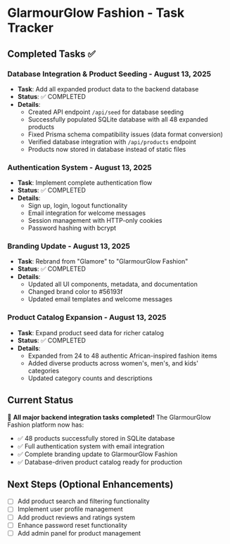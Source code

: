 # GlarmourGlow Fashion - Task Tracker

## Completed Tasks ✅

### Database Integration & Product Seeding - August 13, 2025
- **Task**: Add all expanded product data to the backend database
- **Status**: ✅ COMPLETED
- **Details**: 
  - Created API endpoint `/api/seed` for database seeding
  - Successfully populated SQLite database with all 48 expanded products
  - Fixed Prisma schema compatibility issues (data format conversion)
  - Verified database integration with `/api/products` endpoint
  - Products now stored in database instead of static files

### Authentication System - August 13, 2025
- **Task**: Implement complete authentication flow
- **Status**: ✅ COMPLETED
- **Details**:
  - Sign up, login, logout functionality
  - Email integration for welcome messages
  - Session management with HTTP-only cookies
  - Password hashing with bcrypt

### Branding Update - August 13, 2025
- **Task**: Rebrand from "Glamore" to "GlarmourGlow Fashion"
- **Status**: ✅ COMPLETED
- **Details**:
  - Updated all UI components, metadata, and documentation
  - Changed brand color to #56193f
  - Updated email templates and welcome messages

### Product Catalog Expansion - August 13, 2025
- **Task**: Expand product seed data for richer catalog
- **Status**: ✅ COMPLETED
- **Details**:
  - Expanded from 24 to 48 authentic African-inspired fashion items
  - Added diverse products across women's, men's, and kids' categories
  - Updated category counts and descriptions

## Current Status
🎉 **All major backend integration tasks completed!** The GlarmourGlow Fashion platform now has:
- ✅ 48 products successfully stored in SQLite database
- ✅ Full authentication system with email integration
- ✅ Complete branding update to GlarmourGlow Fashion
- ✅ Database-driven product catalog ready for production

## Next Steps (Optional Enhancements)
- [ ] Add product search and filtering functionality
- [ ] Implement user profile management
- [ ] Add product reviews and ratings system
- [ ] Enhance password reset functionality
- [ ] Add admin panel for product management